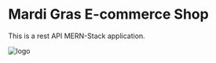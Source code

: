# Mardi Gras E-commerce Shop

This is a rest API MERN-Stack application.


![logo](https://user-images.githubusercontent.com/98554893/153971091-97873220-2593-429b-adac-e1885b1e8f33.png)
